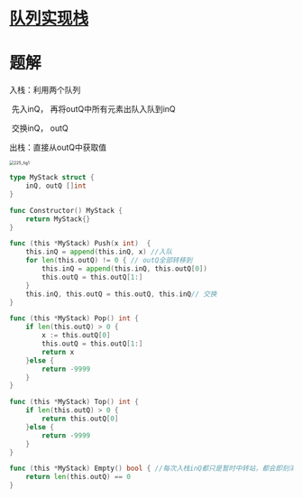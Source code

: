 

# [队列实现栈](https://leetcode-cn.com/leetbook/read/queue-stack/gw7fg/)











# 题解

入栈：利用两个队列

​			先入inQ， 再将outQ中所有元素出队入队到inQ

​			交换inQ， outQ

出栈：直接从outQ中获取值

<img src="pic/%5Bclass%5D%E7%94%A8%E9%98%9F%E5%88%97%E5%AE%9E%E7%8E%B0%E6%A0%88.assets/225_fig1.gif" alt="225_fig1" style="zoom: 50%;" />





```go
type MyStack struct {
    inQ, outQ []int
}

func Constructor() MyStack {
    return MyStack{}
}

func (this *MyStack) Push(x int)  { 
    this.inQ = append(this.inQ, x) //入队
    for len(this.outQ) != 0 { // outQ全部转移到
        this.inQ = append(this.inQ, this.outQ[0])
        this.outQ = this.outQ[1:]
    }
    this.inQ, this.outQ = this.outQ, this.inQ// 交换
}

func (this *MyStack) Pop() int {
    if len(this.outQ) > 0 {
        x := this.outQ[0]
        this.outQ = this.outQ[1:]
        return x
    }else {
        return -9999
    }
}

func (this *MyStack) Top() int {
    if len(this.outQ) > 0 {
        return this.outQ[0]
    }else {
        return -9999
    }
}

func (this *MyStack) Empty() bool { //每次入栈inQ都只是暂时中转站，都会即刻清理掉数据，因此不会留下元素
    return len(this.outQ) == 0
}
```





